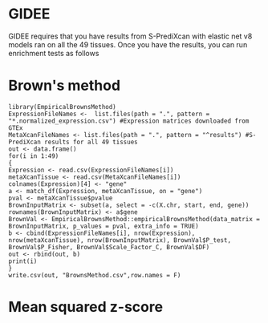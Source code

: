 # GIDEE
GIDEE requires that you have results from S-PrediXcan with elastic net v8 models ran on all the 49 tissues. Once you have the results, you can run enrichment tests as follows

# Brown's method
```
library(EmpiricalBrownsMethod)
ExpressionFileNames <-  list.files(path = ".", pattern = "*.normalized_expression.csv") #Expression matrices downloaded from GTEx  
MetaXcanFileNames <- list.files(path = ".", pattern = "^results") #S-PrediXcan results for all 49 tissues  
out <- data.frame()  
for(i in 1:49)  
{        
Expression <- read.csv(ExpressionFileNames[i])  
metaXcanTissue <- read.csv(MetaXcanFileNames[i])
colnames(Expression)[4] <- "gene"
a <- match_df(Expression, metaXcanTissue, on = "gene")
pval <- metaXcanTissue$pvalue
BrownInputMatrix <- subset(a, select = -c(X.chr, start, end, gene))
rownames(BrownInputMatrix) <- a$gene
BrownVal <- EmpiricalBrownsMethod::empiricalBrownsMethod(data_matrix = BrownInputMatrix, p_values = pval, extra_info = TRUE)
b <- cbind(ExpressionFileNames[i], nrow(Expression), nrow(metaXcanTissue), nrow(BrownInputMatrix), BrownVal$P_test, BrownVal$P_Fisher, BrownVal$Scale_Factor_C, BrownVal$DF)
out <- rbind(out, b)
print(i)
}
write.csv(out, "BrownsMethod.csv",row.names = F)
```
# Mean squared z-score 
```



